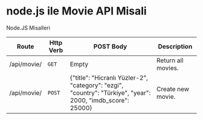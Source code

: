 
<h1>node.js ile Movie API Misali</h1>

Node.JS Misalleri

|Route|Http Verb|POST Body|Description|
| --- | --- |  --- |  --- |
| /api/movie/ | `GET` |  Empty |  Return all movies. |
| /api/movie/ | `POST` |  {"title": "Hicranlı Yüzler-2", "category": "ezgi", "country": "Türkiye", "year": 2000, "imdb_score": 25000} | Create new movie. |
